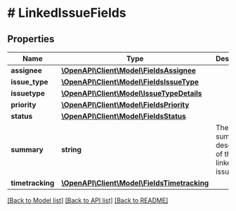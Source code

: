 # # LinkedIssueFields

## Properties

Name | Type | Description | Notes
------------ | ------------- | ------------- | -------------
**assignee** | [**\OpenAPI\Client\Model\FieldsAssignee**](FieldsAssignee.md) |  | [optional]
**issue_type** | [**\OpenAPI\Client\Model\FieldsIssueType**](FieldsIssueType.md) |  | [optional]
**issuetype** | [**\OpenAPI\Client\Model\IssueTypeDetails**](IssueTypeDetails.md) |  | [optional]
**priority** | [**\OpenAPI\Client\Model\FieldsPriority**](FieldsPriority.md) |  | [optional]
**status** | [**\OpenAPI\Client\Model\FieldsStatus**](FieldsStatus.md) |  | [optional]
**summary** | **string** | The summary description of the linked issue. | [optional] [readonly]
**timetracking** | [**\OpenAPI\Client\Model\FieldsTimetracking**](FieldsTimetracking.md) |  | [optional]

[[Back to Model list]](../../README.md#models) [[Back to API list]](../../README.md#endpoints) [[Back to README]](../../README.md)

